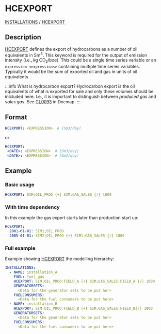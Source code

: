 # HCEXPORT

[INSTALLATIONS](INSTALLATIONS) /
[HCEXPORT](HCEXPORT)

## Description
[HCEXPORT](HCEXPORT) defines the export of hydrocarbons as a number of oil equivalents in Sm<sup>3</sup>.
This keyword is required for the output of emission intensity (i.e., kg CO<sub>2</sub>/boe).
This could be a single time series variable or an `expression <expressions>` containing multiple time series variables.
Typically it would be the sum of exported oil and gas in units of oil equivalents.

:::info What is hydrocarbon export?
Hydrocarbon export is the oil equivalents of what is exported for sale and only these volumes should
be inlcluded here. I.e., it is important to distinguish between *produced gas* and *sales gas*.
See [GL0093](https://docmap.equinor.com/Docmap/page/doc/dmDocIndex.html?DOCVIEW=FALSE?DOCID=1042144) in Docmap.
:::
## Format
~~~~~~~~yaml
HCEXPORT: <EXPRESSION>  # [Sm3/day]
~~~~~~~~

or

~~~~~~~~yaml
HCEXPORT:
 <DATE>: <EXPRESSION>  # [Sm3/day]
 <DATE>: <EXPRESSION>  # [Sm3/day]
~~~~~~~~

## Example
### Basic usage
~~~~~~~~yaml
HCEXPORT: SIM;OIL_PROD {+} SIM;GAS_SALES {/} 1000
~~~~~~~~

### With time dependency
In this example the gas export starts later than production start up:

~~~~~~~~yaml
HCEXPORT:
  2001-01-01: SIM1;OIL_PROD
  2005-01-01: SIM2:OIL_PROD {+} SIM1;GAS_SALES {/} 1000
~~~~~~~~

### Full example
Example showing [HCEXPORT](HCEXPORT) the modelling hierarchy:

~~~~~~~~yaml
INSTALLATIONS:
  - NAME: installation_A
    FUEL: fuel_gas
    HCEXPORT: SIM;OIL_PROD:FIELD_A {+} SIM;GAS_SALES:FIELD_A {/} 1000
    GENERATORSETS:
      <Data for the generator sets to be put her>
    FUELCONSUMERS:
      <Data for the fuel consumers to be put here>
  - NAME: installation_B
    HCEXPORT: SIM;OIL_PROD:FIELD_B {+} SIM;GAS_SALES:FIELD_B{/} 1000
    GENERATORSETS:
      <Data for the generator sets to be put her>
    FUELCONSUMERS:
      <Data for the fuel consumers to be put here>
~~~~~~~~

